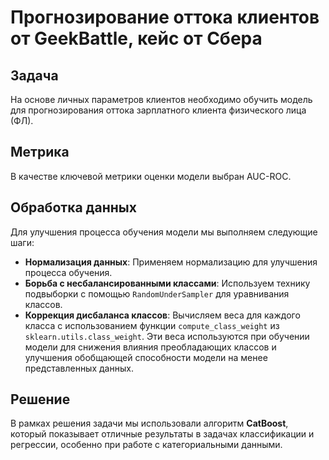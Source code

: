 # Прогнозирование оттока клиентов от GeekBattle, кейс от Сбера

## Задача

На основе личных параметров клиентов необходимо обучить модель для прогнозирования оттока зарплатного клиента физического лица (ФЛ).

## Метрика

В качестве ключевой метрики оценки модели выбран AUC-ROC.

## Обработка данных

Для улучшения процесса обучения модели мы выполняем следующие шаги:

- **Нормализация данных**: Применяем нормализацию для улучшения процесса обучения.
- **Борьба с несбалансированными классами**: Используем технику подвыборки с помощью `RandomUnderSampler` для уравнивания классов.
- **Коррекция дисбаланса классов**: Вычисляем веса для каждого класса с использованием функции `compute_class_weight` из `sklearn.utils.class_weight`. Эти веса используются при обучении модели для снижения влияния преобладающих классов и улучшения обобщающей способности модели на менее представленных данных.

## Решение

В рамках решения задачи мы использовали алгоритм **CatBoost**, который показывает отличные результаты в задачах классификации и регрессии, особенно при работе с категориальными данными.



